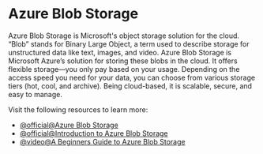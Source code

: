 # Azure Blob Storage

Azure Blob Storage is Microsoft's object storage solution for the cloud. “Blob” stands for Binary Large Object, a term used to describe storage for unstructured data like text, images, and video. Azure Blob Storage is Microsoft Azure’s solution for storing these blobs in the cloud. It offers flexible storage—you only pay based on your usage. Depending on the access speed you need for your data, you can choose from various storage tiers (hot, cool, and archive). Being cloud-based, it is scalable, secure, and easy to manage. 

Visit the following resources to learn more:

- [@official@Azure Blob Storage](https://azure.microsoft.com/en-us/products/storage/blobs)
- [@official@Introduction to Azure Blob Storage](https://learn.microsoft.com/en-us/azure/storage/blobs/storage-blobs-introduction)
- [@video@A Beginners Guide to Azure Blob Storage](https://www.youtube.com/watch?v=ah1XqItWkuc&t=300s)
